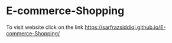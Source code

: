 # E-commerce-Shopping

To visit website click on the link  https://sarfrazsiddiqi.github.io/E-commerce-Shopping/

